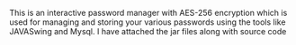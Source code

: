 This is an interactive password manager with AES-256 encryption which is used for managing and storing your various passwords using the tools like JAVASwing and Mysql. I have attached the jar files along with source code
